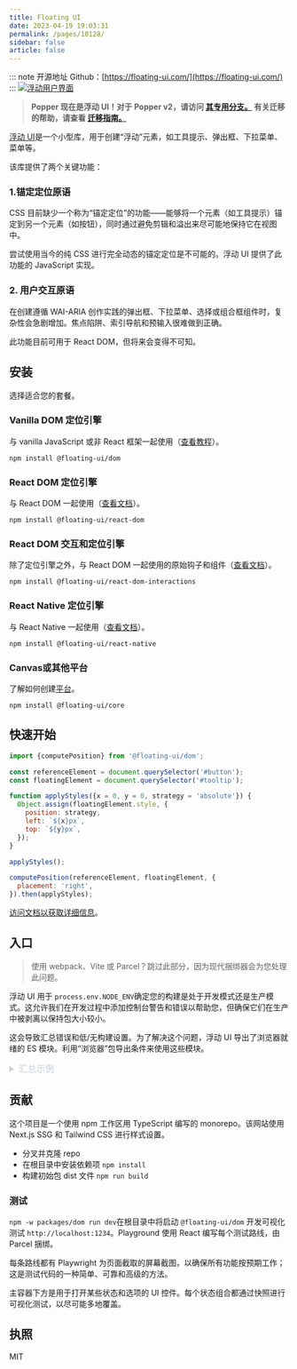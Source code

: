 ```yaml
---
title: Floating UI
date: 2023-04-19 19:03:31
permalink: /pages/10128/
sidebar: false
article: false
---
```

::: note 开源地址
Github：[https://floating-ui.com/](https://floating-ui.com/)
:::
[![浮动用户界面](https://github.com/floating-ui/floating-ui/raw/master/website/assets/floating-ui-banner.png)](https://github.com/floating-ui/floating-ui/blob/master/website/assets/floating-ui-banner.png)

> **Popper 现在是浮动 UI！对于 Popper v2，请访问 [其专用分支。](https://github.com/floating-ui/floating-ui/tree/v2.x) 有关迁移的帮助，请查看 [迁移指南。](https://floating-ui.com/docs/migration)**

[浮动 UI](https://floating-ui.com/)是一个小型库，用于创建“浮动”元素，如工具提示、弹出框、下拉菜单、菜单等。

该库提供了两个关键功能：

### 1.锚定定位原语

CSS 目前缺少一个称为“锚定定位”的功能——能够将一个元素（如工具提示）锚定到另一个元素（如按钮），同时通过避免剪辑和溢出来尽可能地保持它在视图中。

尝试使用当今的纯 CSS 进行完全动态的锚定定位是不可能的。浮动 UI 提供了此功能的 JavaScript 实现。

### 2. 用户交互原语

在创建遵循 WAI-ARIA 创作实践的弹出框、下拉菜单、选择或组合框组件时，复杂性会急剧增加。焦点陷阱、索引导航和预输入很难做到正确。

此功能目前可用于 React DOM，但将来会变得不可知。

## 安装

选择适合您的套餐。

### Vanilla DOM 定位引擎

与 vanilla JavaScript 或非 React 框架一起使用（[查看教程](https://floating-ui.com/docs/tutorial)）。

```shell
npm install @floating-ui/dom
```

### React DOM 定位引擎

与 React DOM 一起使用（[查看文档](https://floating-ui.com/docs/react-dom)）。

```shell
npm install @floating-ui/react-dom
```

### React DOM 交互和定位引擎

除了定位引擎之外，与 React DOM 一起使用的原始钩子和组件（[查看文档](https://floating-ui.com/docs/react-dom-interactions)）。

```shell
npm install @floating-ui/react-dom-interactions
```

### React Native 定位引擎

与 React Native 一起使用（[查看文档](https://floating-ui.com/docs/react-native)）。

```shell
npm install @floating-ui/react-native
```

### Canvas或其他平台

了解如何创建[平台](https://floating-ui.com/docs/platform)。

```shell
npm install @floating-ui/core
```

## 快速开始

```js
import {computePosition} from '@floating-ui/dom';

const referenceElement = document.querySelector('#button');
const floatingElement = document.querySelector('#tooltip');

function applyStyles({x = 0, y = 0, strategy = 'absolute'}) {
  Object.assign(floatingElement.style, {
    position: strategy,
    left: `${x}px`,
    top: `${y}px`,
  });
}

applyStyles();

computePosition(referenceElement, floatingElement, {
  placement: 'right',
}).then(applyStyles);
```

[访问文档以获取详细信息](https://floating-ui.com/docs/computePosition)。

## 入口

> 使用 webpack、Vite 或 Parcel？跳过此部分，因为现代捆绑器会为您处理此问题。

浮动 UI 用于 `process.env.NODE_ENV`确定您的构建是处于开发模式还是生产模式。这允许我们在开发过程中添加控制台警告和错误以帮助您，但确保它们在生产中被剥离以保持包大小较小。

这会导致汇总错误和低/无构建设置。为了解决这个问题，浮动 UI 导出了浏览器就绪的 ES 模块。利用“浏览器”包导出条件来使用这些模块。

<details style="box-sizing: border-box; border: 0px solid rgb(229, 231, 235); --tw-border-spacing-x:0; --tw-border-spacing-y:0; --tw-translate-x:0; --tw-translate-y:0; --tw-rotate:0; --tw-skew-x:0; --tw-skew-y:0; --tw-scale-x:1; --tw-scale-y:1; --tw-pan-x: ; --tw-pan-y: ; --tw-pinch-zoom: ; --tw-scroll-snap-strictness:proximity; --tw-ordinal: ; --tw-slashed-zero: ; --tw-numeric-figure: ; --tw-numeric-spacing: ; --tw-numeric-fraction: ; --tw-ring-inset: ; --tw-ring-offset-width:0px; --tw-ring-offset-color:#fff; --tw-ring-color:#3b82f680; --tw-ring-offset-shadow:0 0 #0000; --tw-ring-shadow:0 0 #0000; --tw-shadow:0 0 #0000; --tw-shadow-colored:0 0 #0000; --tw-blur: ; --tw-brightness: ; --tw-contrast: ; --tw-grayscale: ; --tw-hue-rotate: ; --tw-invert: ; --tw-saturate: ; --tw-sepia: ; --tw-drop-shadow: ; --tw-backdrop-blur: ; --tw-backdrop-brightness: ; --tw-backdrop-contrast: ; --tw-backdrop-grayscale: ; --tw-backdrop-hue-rotate: ; --tw-backdrop-invert: ; --tw-backdrop-opacity: ; --tw-backdrop-saturate: ; --tw-backdrop-sepia: ; display: block; margin-top: 0px; margin-bottom: 16px; color: rgb(201, 209, 217); font-family: -apple-system, BlinkMacSystemFont, &quot;Segoe UI&quot;, Helvetica, Arial, sans-serif, &quot;Apple Color Emoji&quot;, &quot;Segoe UI Emoji&quot;; font-size: 16px; font-style: normal; font-variant-ligatures: normal; font-variant-caps: normal; font-weight: 400; letter-spacing: normal; orphans: 2; text-align: start; text-indent: 0px; text-transform: none; white-space: normal; widows: 2; word-spacing: 0px; -webkit-text-stroke-width: 0px; text-decoration-thickness: initial; text-decoration-style: initial; text-decoration-color: initial;"><summary style="box-sizing: border-box; border: 0px solid rgb(229, 231, 235); --tw-border-spacing-x:0; --tw-border-spacing-y:0; --tw-translate-x:0; --tw-translate-y:0; --tw-rotate:0; --tw-skew-x:0; --tw-skew-y:0; --tw-scale-x:1; --tw-scale-y:1; --tw-pan-x: ; --tw-pan-y: ; --tw-pinch-zoom: ; --tw-scroll-snap-strictness:proximity; --tw-ordinal: ; --tw-slashed-zero: ; --tw-numeric-figure: ; --tw-numeric-spacing: ; --tw-numeric-fraction: ; --tw-ring-inset: ; --tw-ring-offset-width:0px; --tw-ring-offset-color:#fff; --tw-ring-color:#3b82f680; --tw-ring-offset-shadow:0 0 #0000; --tw-ring-shadow:0 0 #0000; --tw-shadow:0 0 #0000; --tw-shadow-colored:0 0 #0000; --tw-blur: ; --tw-brightness: ; --tw-contrast: ; --tw-grayscale: ; --tw-hue-rotate: ; --tw-invert: ; --tw-saturate: ; --tw-sepia: ; --tw-drop-shadow: ; --tw-backdrop-blur: ; --tw-backdrop-brightness: ; --tw-backdrop-contrast: ; --tw-backdrop-grayscale: ; --tw-backdrop-hue-rotate: ; --tw-backdrop-invert: ; --tw-backdrop-opacity: ; --tw-backdrop-saturate: ; --tw-backdrop-sepia: ; display: list-item; cursor: pointer;"><font style="box-sizing: border-box; border: 0px solid rgb(229, 231, 235); --tw-border-spacing-x:0; --tw-border-spacing-y:0; --tw-translate-x:0; --tw-translate-y:0; --tw-rotate:0; --tw-skew-x:0; --tw-skew-y:0; --tw-scale-x:1; --tw-scale-y:1; --tw-pan-x: ; --tw-pan-y: ; --tw-pinch-zoom: ; --tw-scroll-snap-strictness:proximity; --tw-ordinal: ; --tw-slashed-zero: ; --tw-numeric-figure: ; --tw-numeric-spacing: ; --tw-numeric-fraction: ; --tw-ring-inset: ; --tw-ring-offset-width:0px; --tw-ring-offset-color:#fff; --tw-ring-color:#3b82f680; --tw-ring-offset-shadow:0 0 #0000; --tw-ring-shadow:0 0 #0000; --tw-shadow:0 0 #0000; --tw-shadow-colored:0 0 #0000; --tw-blur: ; --tw-brightness: ; --tw-contrast: ; --tw-grayscale: ; --tw-hue-rotate: ; --tw-invert: ; --tw-saturate: ; --tw-sepia: ; --tw-drop-shadow: ; --tw-backdrop-blur: ; --tw-backdrop-brightness: ; --tw-backdrop-contrast: ; --tw-backdrop-grayscale: ; --tw-backdrop-hue-rotate: ; --tw-backdrop-invert: ; --tw-backdrop-opacity: ; --tw-backdrop-saturate: ; --tw-backdrop-sepia: ;"><font style="box-sizing: border-box; border: 0px solid rgb(229, 231, 235); --tw-border-spacing-x:0; --tw-border-spacing-y:0; --tw-translate-x:0; --tw-translate-y:0; --tw-rotate:0; --tw-skew-x:0; --tw-skew-y:0; --tw-scale-x:1; --tw-scale-y:1; --tw-pan-x: ; --tw-pan-y: ; --tw-pinch-zoom: ; --tw-scroll-snap-strictness:proximity; --tw-ordinal: ; --tw-slashed-zero: ; --tw-numeric-figure: ; --tw-numeric-spacing: ; --tw-numeric-fraction: ; --tw-ring-inset: ; --tw-ring-offset-width:0px; --tw-ring-offset-color:#fff; --tw-ring-color:#3b82f680; --tw-ring-offset-shadow:0 0 #0000; --tw-ring-shadow:0 0 #0000; --tw-shadow:0 0 #0000; --tw-shadow-colored:0 0 #0000; --tw-blur: ; --tw-brightness: ; --tw-contrast: ; --tw-grayscale: ; --tw-hue-rotate: ; --tw-invert: ; --tw-saturate: ; --tw-sepia: ; --tw-drop-shadow: ; --tw-backdrop-blur: ; --tw-backdrop-brightness: ; --tw-backdrop-contrast: ; --tw-backdrop-grayscale: ; --tw-backdrop-hue-rotate: ; --tw-backdrop-invert: ; --tw-backdrop-opacity: ; --tw-backdrop-saturate: ; --tw-backdrop-sepia: ;">汇总示例</font></font></summary></details>

## 贡献

这个项目是一个使用 npm 工作区用 TypeScript 编写的 monorepo。该网站使用 Next.js SSG 和 Tailwind CSS 进行样式设置。

- 分叉并克隆 repo
- 在根目录中安装依赖项 `npm install`
- 构建初始包 dist 文件 `npm run build`

### 测试

`npm -w packages/dom run dev`在根目录中将启动 `@floating-ui/dom` 开发可视化测试 `http://localhost:1234`。Playground 使用 React 编写每个测试路线，由 Parcel 捆绑。

每条路线都有 Playwright 为页面截取的屏幕截图，以确保所有功能按预期工作；这是测试代码的一种简单、可靠和高级的方法。

主容器下方是用于打开某些状态和选项的 UI 控件。每个状态组合都通过快照进行可视化测试，以尽可能多地覆盖。

## 执照

MIT

